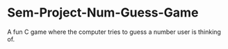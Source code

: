 # Sem-Project-Num-Guess-Game
A fun C game where the computer tries to guess a  number user is thinking of. 
